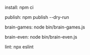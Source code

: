 install:
	npm ci

publish:
	npm publish --dry-run

brain-games:
	node bin/brain-games.js

brain-even:
	node bin/brain-even.js

lint:
	npx eslint
